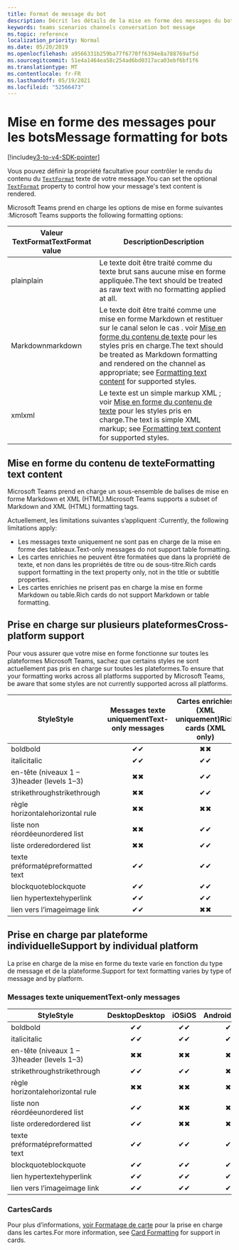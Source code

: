 ```yaml
---
title: Format de message du bot
description: Décrit les détails de la mise en forme des messages du bot
keywords: teams scenarios channels conversation bot message
ms.topic: reference
localization_priority: Normal
ms.date: 05/20/2019
ms.openlocfilehash: a9566331b259ba77f6770ff6394e8a788769af5d
ms.sourcegitcommit: 51e4a1464ea58c254ad6bd0317aca03ebf6bf1f6
ms.translationtype: MT
ms.contentlocale: fr-FR
ms.lasthandoff: 05/19/2021
ms.locfileid: "52566473"
---
```

# <a name="message-formatting-for-bots"></a><span data-ttu-id="ba4cf-104">Mise en forme des messages pour les bots</span><span class="sxs-lookup"><span data-stu-id="ba4cf-104">Message formatting for bots</span></span>

[!include[v3-to-v4-SDK-pointer](~/includes/v3-to-v4-pointer-bots.md)]

<span data-ttu-id="ba4cf-105">Vous pouvez définir la propriété facultative pour contrôler le rendu du contenu du [`TextFormat`](/bot-framework/dotnet/bot-builder-dotnet-create-messages#customizing-a-message) texte de votre message.</span><span class="sxs-lookup"><span data-stu-id="ba4cf-105">You can set the optional [`TextFormat`](/bot-framework/dotnet/bot-builder-dotnet-create-messages#customizing-a-message) property to control how your message's text content is rendered.</span></span>

<span data-ttu-id="ba4cf-106">Microsoft Teams prend en charge les options de mise en forme suivantes :</span><span class="sxs-lookup"><span data-stu-id="ba4cf-106">Microsoft Teams supports the following formatting options:</span></span>

| <span data-ttu-id="ba4cf-107">Valeur TextFormat</span><span class="sxs-lookup"><span data-stu-id="ba4cf-107">TextFormat value</span></span> | <span data-ttu-id="ba4cf-108">Description</span><span class="sxs-lookup"><span data-stu-id="ba4cf-108">Description</span></span> |
| --- | --- |
| <span data-ttu-id="ba4cf-109">plain</span><span class="sxs-lookup"><span data-stu-id="ba4cf-109">plain</span></span> | <span data-ttu-id="ba4cf-110">Le texte doit être traité comme du texte brut sans aucune mise en forme appliquée.</span><span class="sxs-lookup"><span data-stu-id="ba4cf-110">The text should be treated as raw text with no formatting applied at all.</span></span> |
| <span data-ttu-id="ba4cf-111">Markdown</span><span class="sxs-lookup"><span data-stu-id="ba4cf-111">markdown</span></span> | <span data-ttu-id="ba4cf-112">Le texte doit être traité comme une mise en forme Markdown et restituer sur le canal selon le cas . voir [Mise en forme du contenu de texte](#formatting-text-content) pour les styles pris en charge.</span><span class="sxs-lookup"><span data-stu-id="ba4cf-112">The text should be treated as Markdown formatting and rendered on the channel as appropriate; see [Formatting text content](#formatting-text-content) for supported styles.</span></span> |
| <span data-ttu-id="ba4cf-113">xml</span><span class="sxs-lookup"><span data-stu-id="ba4cf-113">xml</span></span> | <span data-ttu-id="ba4cf-114">Le texte est un simple markup XML ; voir [Mise en forme du contenu de texte](#formatting-text-content) pour les styles pris en charge.</span><span class="sxs-lookup"><span data-stu-id="ba4cf-114">The text is simple XML markup; see [Formatting text content](#formatting-text-content) for supported styles.</span></span> |

## <a name="formatting-text-content"></a><span data-ttu-id="ba4cf-115">Mise en forme du contenu de texte</span><span class="sxs-lookup"><span data-stu-id="ba4cf-115">Formatting text content</span></span>

<span data-ttu-id="ba4cf-116">Microsoft Teams prend en charge un sous-ensemble de balises de mise en forme Markdown et XML (HTML).</span><span class="sxs-lookup"><span data-stu-id="ba4cf-116">Microsoft Teams supports a subset of Markdown and XML (HTML) formatting tags.</span></span>

<span data-ttu-id="ba4cf-117">Actuellement, les limitations suivantes s’appliquent :</span><span class="sxs-lookup"><span data-stu-id="ba4cf-117">Currently, the following limitations apply:</span></span>

* <span data-ttu-id="ba4cf-118">Les messages texte uniquement ne sont pas en charge de la mise en forme des tableaux.</span><span class="sxs-lookup"><span data-stu-id="ba4cf-118">Text-only messages do not support table formatting.</span></span>
* <span data-ttu-id="ba4cf-119">Les cartes enrichies ne peuvent être formatées que dans la propriété de texte, et non dans les propriétés de titre ou de sous-titre.</span><span class="sxs-lookup"><span data-stu-id="ba4cf-119">Rich cards support formatting in the text property only, not in the title or subtitle properties.</span></span>
* <span data-ttu-id="ba4cf-120">Les cartes enrichies ne prisent pas en charge la mise en forme Markdown ou table.</span><span class="sxs-lookup"><span data-stu-id="ba4cf-120">Rich cards do not support Markdown or table formatting.</span></span>

## <a name="cross-platform-support"></a><span data-ttu-id="ba4cf-121">Prise en charge sur plusieurs plateformes</span><span class="sxs-lookup"><span data-stu-id="ba4cf-121">Cross-platform support</span></span>

<span data-ttu-id="ba4cf-122">Pour vous assurer que votre mise en forme fonctionne sur toutes les plateformes Microsoft Teams, sachez que certains styles ne sont actuellement pas pris en charge sur toutes les plateformes.</span><span class="sxs-lookup"><span data-stu-id="ba4cf-122">To ensure that your formatting works across all platforms supported by Microsoft Teams, be aware that some styles are not currently supported across all platforms.</span></span>

| <span data-ttu-id="ba4cf-123">Style</span><span class="sxs-lookup"><span data-stu-id="ba4cf-123">Style</span></span>                     | <span data-ttu-id="ba4cf-124">Messages texte uniquement</span><span class="sxs-lookup"><span data-stu-id="ba4cf-124">Text-only messages</span></span> | <span data-ttu-id="ba4cf-125">Cartes enrichies (XML uniquement)</span><span class="sxs-lookup"><span data-stu-id="ba4cf-125">Rich cards (XML only)</span></span> |
| ---                       | :---: | :---: |
| <span data-ttu-id="ba4cf-126">bold</span><span class="sxs-lookup"><span data-stu-id="ba4cf-126">bold</span></span>                      | <span data-ttu-id="ba4cf-127">✔</span><span class="sxs-lookup"><span data-stu-id="ba4cf-127">✔</span></span> | <span data-ttu-id="ba4cf-128">✖</span><span class="sxs-lookup"><span data-stu-id="ba4cf-128">✖</span></span> |
| <span data-ttu-id="ba4cf-129">italic</span><span class="sxs-lookup"><span data-stu-id="ba4cf-129">italic</span></span>                    | <span data-ttu-id="ba4cf-130">✔</span><span class="sxs-lookup"><span data-stu-id="ba4cf-130">✔</span></span> | <span data-ttu-id="ba4cf-131">✔</span><span class="sxs-lookup"><span data-stu-id="ba4cf-131">✔</span></span> |
| <span data-ttu-id="ba4cf-132">en-tête (niveaux 1 &ndash; 3)</span><span class="sxs-lookup"><span data-stu-id="ba4cf-132">header (levels 1&ndash;3)</span></span> | <span data-ttu-id="ba4cf-133">✖</span><span class="sxs-lookup"><span data-stu-id="ba4cf-133">✖</span></span> | <span data-ttu-id="ba4cf-134">✔</span><span class="sxs-lookup"><span data-stu-id="ba4cf-134">✔</span></span> |
| <span data-ttu-id="ba4cf-135">strikethrough</span><span class="sxs-lookup"><span data-stu-id="ba4cf-135">strikethrough</span></span>             | <span data-ttu-id="ba4cf-136">✖</span><span class="sxs-lookup"><span data-stu-id="ba4cf-136">✖</span></span> | <span data-ttu-id="ba4cf-137">✔</span><span class="sxs-lookup"><span data-stu-id="ba4cf-137">✔</span></span> |
| <span data-ttu-id="ba4cf-138">règle horizontale</span><span class="sxs-lookup"><span data-stu-id="ba4cf-138">horizontal rule</span></span>           | <span data-ttu-id="ba4cf-139">✖</span><span class="sxs-lookup"><span data-stu-id="ba4cf-139">✖</span></span> | <span data-ttu-id="ba4cf-140">✖</span><span class="sxs-lookup"><span data-stu-id="ba4cf-140">✖</span></span> |
| <span data-ttu-id="ba4cf-141">liste non réordée</span><span class="sxs-lookup"><span data-stu-id="ba4cf-141">unordered list</span></span>            | <span data-ttu-id="ba4cf-142">✖</span><span class="sxs-lookup"><span data-stu-id="ba4cf-142">✖</span></span> | <span data-ttu-id="ba4cf-143">✔</span><span class="sxs-lookup"><span data-stu-id="ba4cf-143">✔</span></span> |
| <span data-ttu-id="ba4cf-144">liste ordered</span><span class="sxs-lookup"><span data-stu-id="ba4cf-144">ordered list</span></span>              | <span data-ttu-id="ba4cf-145">✖</span><span class="sxs-lookup"><span data-stu-id="ba4cf-145">✖</span></span> | <span data-ttu-id="ba4cf-146">✔</span><span class="sxs-lookup"><span data-stu-id="ba4cf-146">✔</span></span> |
| <span data-ttu-id="ba4cf-147">texte préformaté</span><span class="sxs-lookup"><span data-stu-id="ba4cf-147">preformatted text</span></span>         | <span data-ttu-id="ba4cf-148">✔</span><span class="sxs-lookup"><span data-stu-id="ba4cf-148">✔</span></span> | <span data-ttu-id="ba4cf-149">✔</span><span class="sxs-lookup"><span data-stu-id="ba4cf-149">✔</span></span> |
| <span data-ttu-id="ba4cf-150">blockquote</span><span class="sxs-lookup"><span data-stu-id="ba4cf-150">blockquote</span></span>                | <span data-ttu-id="ba4cf-151">✔</span><span class="sxs-lookup"><span data-stu-id="ba4cf-151">✔</span></span> | <span data-ttu-id="ba4cf-152">✔</span><span class="sxs-lookup"><span data-stu-id="ba4cf-152">✔</span></span> |
| <span data-ttu-id="ba4cf-153">lien hypertexte</span><span class="sxs-lookup"><span data-stu-id="ba4cf-153">hyperlink</span></span>                 | <span data-ttu-id="ba4cf-154">✔</span><span class="sxs-lookup"><span data-stu-id="ba4cf-154">✔</span></span> | <span data-ttu-id="ba4cf-155">✔</span><span class="sxs-lookup"><span data-stu-id="ba4cf-155">✔</span></span> |
| <span data-ttu-id="ba4cf-156">lien vers l’image</span><span class="sxs-lookup"><span data-stu-id="ba4cf-156">image link</span></span>                | <span data-ttu-id="ba4cf-157">✔</span><span class="sxs-lookup"><span data-stu-id="ba4cf-157">✔</span></span> | <span data-ttu-id="ba4cf-158">✖</span><span class="sxs-lookup"><span data-stu-id="ba4cf-158">✖</span></span> |

## <a name="support-by-individual-platform"></a><span data-ttu-id="ba4cf-159">Prise en charge par plateforme individuelle</span><span class="sxs-lookup"><span data-stu-id="ba4cf-159">Support by individual platform</span></span>

<span data-ttu-id="ba4cf-160">La prise en charge de la mise en forme du texte varie en fonction du type de message et de la plateforme.</span><span class="sxs-lookup"><span data-stu-id="ba4cf-160">Support for text formatting varies by type of message and by platform.</span></span>

### <a name="text-only-messages"></a><span data-ttu-id="ba4cf-161">Messages texte uniquement</span><span class="sxs-lookup"><span data-stu-id="ba4cf-161">Text-only messages</span></span>

| <span data-ttu-id="ba4cf-162">Style</span><span class="sxs-lookup"><span data-stu-id="ba4cf-162">Style</span></span>                     | <span data-ttu-id="ba4cf-163">Desktop</span><span class="sxs-lookup"><span data-stu-id="ba4cf-163">Desktop</span></span> | <span data-ttu-id="ba4cf-164">iOS</span><span class="sxs-lookup"><span data-stu-id="ba4cf-164">iOS</span></span> | <span data-ttu-id="ba4cf-165">Android</span><span class="sxs-lookup"><span data-stu-id="ba4cf-165">Android</span></span> |
| ---                       | :---: | :---: | :---: |
| <span data-ttu-id="ba4cf-166">bold</span><span class="sxs-lookup"><span data-stu-id="ba4cf-166">bold</span></span>                      | <span data-ttu-id="ba4cf-167">✔</span><span class="sxs-lookup"><span data-stu-id="ba4cf-167">✔</span></span> | <span data-ttu-id="ba4cf-168">✔</span><span class="sxs-lookup"><span data-stu-id="ba4cf-168">✔</span></span> | <span data-ttu-id="ba4cf-169">✔</span><span class="sxs-lookup"><span data-stu-id="ba4cf-169">✔</span></span> |
| <span data-ttu-id="ba4cf-170">italic</span><span class="sxs-lookup"><span data-stu-id="ba4cf-170">italic</span></span>                    | <span data-ttu-id="ba4cf-171">✔</span><span class="sxs-lookup"><span data-stu-id="ba4cf-171">✔</span></span> | <span data-ttu-id="ba4cf-172">✔</span><span class="sxs-lookup"><span data-stu-id="ba4cf-172">✔</span></span> | <span data-ttu-id="ba4cf-173">✔</span><span class="sxs-lookup"><span data-stu-id="ba4cf-173">✔</span></span> |
| <span data-ttu-id="ba4cf-174">en-tête (niveaux 1 &ndash; 3)</span><span class="sxs-lookup"><span data-stu-id="ba4cf-174">header (levels 1&ndash;3)</span></span> | <span data-ttu-id="ba4cf-175">✖</span><span class="sxs-lookup"><span data-stu-id="ba4cf-175">✖</span></span> | <span data-ttu-id="ba4cf-176">✖</span><span class="sxs-lookup"><span data-stu-id="ba4cf-176">✖</span></span> | <span data-ttu-id="ba4cf-177">✖</span><span class="sxs-lookup"><span data-stu-id="ba4cf-177">✖</span></span> |
| <span data-ttu-id="ba4cf-178">strikethrough</span><span class="sxs-lookup"><span data-stu-id="ba4cf-178">strikethrough</span></span>             | <span data-ttu-id="ba4cf-179">✔</span><span class="sxs-lookup"><span data-stu-id="ba4cf-179">✔</span></span> | <span data-ttu-id="ba4cf-180">✔</span><span class="sxs-lookup"><span data-stu-id="ba4cf-180">✔</span></span> | <span data-ttu-id="ba4cf-181">✖</span><span class="sxs-lookup"><span data-stu-id="ba4cf-181">✖</span></span> |
| <span data-ttu-id="ba4cf-182">règle horizontale</span><span class="sxs-lookup"><span data-stu-id="ba4cf-182">horizontal rule</span></span>           | <span data-ttu-id="ba4cf-183">✖</span><span class="sxs-lookup"><span data-stu-id="ba4cf-183">✖</span></span> | <span data-ttu-id="ba4cf-184">✖</span><span class="sxs-lookup"><span data-stu-id="ba4cf-184">✖</span></span> | <span data-ttu-id="ba4cf-185">✖</span><span class="sxs-lookup"><span data-stu-id="ba4cf-185">✖</span></span> |
| <span data-ttu-id="ba4cf-186">liste non réordée</span><span class="sxs-lookup"><span data-stu-id="ba4cf-186">unordered list</span></span>            | <span data-ttu-id="ba4cf-187">✔</span><span class="sxs-lookup"><span data-stu-id="ba4cf-187">✔</span></span> | <span data-ttu-id="ba4cf-188">✖</span><span class="sxs-lookup"><span data-stu-id="ba4cf-188">✖</span></span> | <span data-ttu-id="ba4cf-189">✖</span><span class="sxs-lookup"><span data-stu-id="ba4cf-189">✖</span></span> |
| <span data-ttu-id="ba4cf-190">liste ordered</span><span class="sxs-lookup"><span data-stu-id="ba4cf-190">ordered list</span></span>              | <span data-ttu-id="ba4cf-191">✔</span><span class="sxs-lookup"><span data-stu-id="ba4cf-191">✔</span></span> | <span data-ttu-id="ba4cf-192">✖</span><span class="sxs-lookup"><span data-stu-id="ba4cf-192">✖</span></span> | <span data-ttu-id="ba4cf-193">✖</span><span class="sxs-lookup"><span data-stu-id="ba4cf-193">✖</span></span> |
| <span data-ttu-id="ba4cf-194">texte préformaté</span><span class="sxs-lookup"><span data-stu-id="ba4cf-194">preformatted text</span></span>         | <span data-ttu-id="ba4cf-195">✔</span><span class="sxs-lookup"><span data-stu-id="ba4cf-195">✔</span></span> | <span data-ttu-id="ba4cf-196">✔</span><span class="sxs-lookup"><span data-stu-id="ba4cf-196">✔</span></span> | <span data-ttu-id="ba4cf-197">✔</span><span class="sxs-lookup"><span data-stu-id="ba4cf-197">✔</span></span> |
| <span data-ttu-id="ba4cf-198">blockquote</span><span class="sxs-lookup"><span data-stu-id="ba4cf-198">blockquote</span></span>                | <span data-ttu-id="ba4cf-199">✔</span><span class="sxs-lookup"><span data-stu-id="ba4cf-199">✔</span></span> | <span data-ttu-id="ba4cf-200">✔</span><span class="sxs-lookup"><span data-stu-id="ba4cf-200">✔</span></span> | <span data-ttu-id="ba4cf-201">✔</span><span class="sxs-lookup"><span data-stu-id="ba4cf-201">✔</span></span> |
| <span data-ttu-id="ba4cf-202">lien hypertexte</span><span class="sxs-lookup"><span data-stu-id="ba4cf-202">hyperlink</span></span>                 | <span data-ttu-id="ba4cf-203">✔</span><span class="sxs-lookup"><span data-stu-id="ba4cf-203">✔</span></span> | <span data-ttu-id="ba4cf-204">✔</span><span class="sxs-lookup"><span data-stu-id="ba4cf-204">✔</span></span> | <span data-ttu-id="ba4cf-205">✔</span><span class="sxs-lookup"><span data-stu-id="ba4cf-205">✔</span></span> |
| <span data-ttu-id="ba4cf-206">lien vers l’image</span><span class="sxs-lookup"><span data-stu-id="ba4cf-206">image link</span></span>                | <span data-ttu-id="ba4cf-207">✔</span><span class="sxs-lookup"><span data-stu-id="ba4cf-207">✔</span></span> | <span data-ttu-id="ba4cf-208">✔</span><span class="sxs-lookup"><span data-stu-id="ba4cf-208">✔</span></span> | <span data-ttu-id="ba4cf-209">✔</span><span class="sxs-lookup"><span data-stu-id="ba4cf-209">✔</span></span> |

### <a name="cards"></a><span data-ttu-id="ba4cf-210">Cartes</span><span class="sxs-lookup"><span data-stu-id="ba4cf-210">Cards</span></span>

<span data-ttu-id="ba4cf-211">Pour plus d’informations, [voir Formatage de carte](~/task-modules-and-cards/cards/cards-format.md) pour la prise en charge dans les cartes.</span><span class="sxs-lookup"><span data-stu-id="ba4cf-211">For more information, see [Card Formatting](~/task-modules-and-cards/cards/cards-format.md) for support in cards.</span></span>
